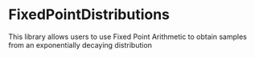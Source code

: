 # FixedPointDistributions
This library allows users to use Fixed Point Arithmetic to obtain samples from an exponentially decaying distribution
